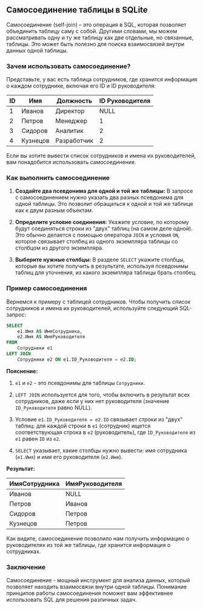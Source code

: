 ## Самосоединение таблицы в SQLite

Самосоединение (self-join) – это операция в SQL, которая позволяет объединить таблицу саму с собой.  Другими словами, мы можем рассматривать одну и ту же таблицу как две отдельные, но связанные, таблицы. Это может быть полезно для поиска взаимосвязей внутри данных одной таблицы.

### Зачем использовать самосоединение?

Представьте, у вас есть таблица сотрудников, где хранится информация о каждом сотруднике, включая его ID и ID руководителя:

| ID | Имя     | Должность    | ID Руководителя |
| -- | -------- | ------------ | --------------- |
| 1  | Иванов   | Директор     | NULL            |
| 2  | Петров   | Менеджер    | 1              |
| 3  | Сидоров  | Аналитик   | 2              |
| 4  | Кузнецов | Разработчик | 2              |

Если вы хотите вывести список сотрудников и имена их руководителей, вам понадобится использовать самосоединение.

### Как выполнить самосоединение

1. **Создайте два псевдонима для одной и той же таблицы:**  В запросе с самосоединением нужно указать два разных псевдонима для одной таблицы. Это позволит обращаться к одной и той же таблице как к двум разным объектам.

2. **Определите условие соединения:** Укажите условие, по которому будут соединяться строки из "двух" таблиц (на самом деле одной). Это обычно делается с помощью оператора `JOIN` и условия `ON`, которое связывает столбец из одного экземпляра таблицы со столбцом из другого экземпляра.

3. **Выберите нужные столбцы:**  В разделе `SELECT` укажите столбцы, которые вы хотите получить в результате, используя псевдонимы таблиц для уточнения, из какого экземпляра таблицы брать столбец.

### Пример самосоединения

Вернемся к примеру с таблицей сотрудников. Чтобы получить список сотрудников и имена их руководителей, используйте следующий SQL-запрос:

```sql
SELECT 
    e1.Имя AS ИмяСотрудника, 
    e2.Имя AS ИмяРуководителя
FROM 
    Сотрудники e1
LEFT JOIN 
    Сотрудники e2 ON e1.ID_Руководителя = e2.ID;
```

**Пояснение:**

1. `e1` и `e2` - это псевдонимы для таблицы `Сотрудники`.

2. `LEFT JOIN` используется для того, чтобы включить в результат всех сотрудников, даже если у них нет руководителя (значение `ID_Руководителя` равно NULL).

3.  Условие `e1.ID_Руководителя = e2.ID` связывает строки из "двух" таблиц: для каждой строки в `e1` (сотрудник) ищется соответствующая строка в `e2` (руководитель), где `ID_Руководителя` из `e1` равен `ID` из `e2`.

4. `SELECT` указывает, какие столбцы нужно вывести: имя сотрудника (`e1.Имя`) и имя его руководителя (`e2.Имя`).

**Результат:**

| ИмяСотрудника | ИмяРуководителя |
| -------------- | --------------- |
| Иванов        | NULL            |
| Петров        | Иванов          |
| Сидоров       | Петров          |
| Кузнецов      | Петров          |

Как видите, самосоединение позволило нам получить информацию о руководителях из той же таблицы, где хранится информация о сотрудниках.

### Заключение

Самосоединение - мощный инструмент для анализа данных, который позволяет находить взаимосвязи внутри одной таблицы.  Понимание принципов работы самосоединения поможет вам эффективнее использовать SQL для решения различных задач. 
